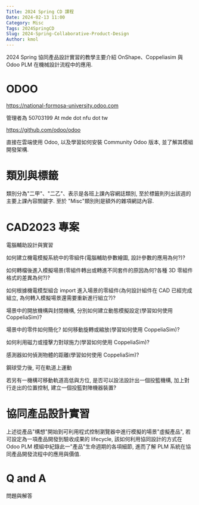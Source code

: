 ```yaml
---
Title: 2024 Spring CD 課程
Date: 2024-02-13 11:00
Category: Misc
Tags: 2024SpringCD
Slug: 2024-Spring-Collaborative-Product-Design
Author: kmol
---
```


2024 Spring 協同產品設計實習的教學主要介紹 OnShape、Coppeliasim 與 Odoo PLM 在機械設計流程中的應用.

<!-- PELICAN_END_SUMMARY -->

# ODOO
<https://national-formosa-university.odoo.com>

管理者為 50703199 At mde dot nfu dot tw

<https://github.com/odoo/odoo>

直接在雲端使用 Odoo, 以及學習如何安裝 Community Odoo 版本, 並了解其模組開發架構.

# 類別與標籤
類別分為"二甲"、"二乙"、表示是各班上課內容網誌類別, 至於標籤則列出該週的主要上課內容關鍵字. 至於 "Misc"類別則是額外的雜項網誌內容.

# CAD2023 專案
電腦輔助設計與實習

如何建立機電模擬系統中的零組件(電腦輔助參數繪圖, 設計參數的應用為何?)?

如何轉檔後進入模擬場景(零組件轉出或轉進不同套件的原因為何?各種 3D 零組件格式的差異為何?)?

如何根據機電模型組合 import 進入場景的零組件(為何設計組件在 CAD 已經完成組立, 為何轉入模擬場景還需要重新進行組立?)?

場景中的開放機構與封閉機構, 分別如何建立動態模擬設定(學習如何使用 CoppeliaSim)?

場景中的零件如何簡化? 如何移動旋轉或縮放(學習如何使用 CoppeliaSim)?

如何利用磁力或撞擊力對球施力(學習如何使用 CoppeliaSim)?

感測器如何偵測物體的距離(學習如何使用 CoppeliaSim)?

鋼球受力後, 可在軌道上運動

若另有一機構可移動軌道高低與方位, 是否可以設法設計出一個投籃機構, 加上對行走出的位置控制, 建立一個投籃對陣機器裝置?

# 協同產品設計實習
上述從產品"構想"開始到可利用程式控制瀏覽器中進行模擬的場景"虛擬產品", 若可設定為一項產品開發到驗收成果的 lifecycle, 該如何利用協同設計的方式在 Odoo PLM 模組中紀錄此一"產品"生命週期的各項細節, 進而了解 PLM 系統在協同產品開發流程中的應用與價值.

# Q and A
問題與解答